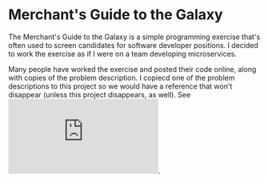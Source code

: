 # Merchant's Guide to the Galaxy

The Merchant's Guide to the Galaxy is a simple programming exercise that's often used to screen candidates for software developer positions. I decided to work the exercise as if I were on a team developing microservices. 

Many people have worked the exercise and posted their code online, along with copies of the problem description. I copiecd one of the problem descriptions to this project so we would have a reference that won't disappear (unless this project disappears, as well). See ![Problem Description](https://github.com/neopragma/ruby-galaxy/raw/master/ProblemDescription.md). 


